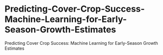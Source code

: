 # Predicting-Cover-Crop-Success-Machine-Learning-for-Early-Season-Growth-Estimates
Predicting Cover Crop Success: Machine Learning for Early-Season Growth Estimates

